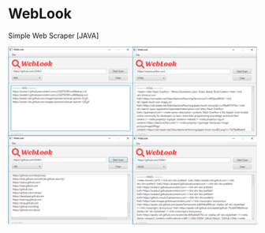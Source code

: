 # WebLook
Simple Web Scraper [JAVA]

<img src="https://raw.githubusercontent.com/S3lfie1/WebLook/master/webLook.png"/>

